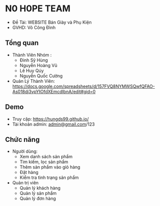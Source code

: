 # N0 H0PE TEAM
  * Đề Tài: WEBSITE Bán Giày và Phụ Kiện
  * GVHD: Võ Công Đình

## Tổng quan
  * Thành Viên Nhóm : 
    - Đinh Sỹ Hùng 
    - Nguyễn Hoàng Vũ 
    - Lê Huy Qúy 
    - Nguyễn Quốc Cường 
 * Quản Lý Thành Viên: https://docs.google.com/spreadsheets/d/157FVQ8NYMWSQwfQFAO-As018dj3vpYtOfdXEmcdIbnA/edit#gid=0

## Demo
   - Truy cập: https://hungds99.github.io/
   - Tài khoản admin: admin@gmail.com/123
## Chức năng
   * Người dùng:
     - Xem danh sách sản phẩm
     - Tìm kiếm, lọc sản phẩm
     - Thêm sản phẩm vào giỏ hàng
     - Đặt hàng
     - Kiểm tra tình trạng sản phẩm
   * Quản trị viên
     - Quản lý khách hàng
     - Quản lý sản phẩm
     - Quản lý đơn hàng
